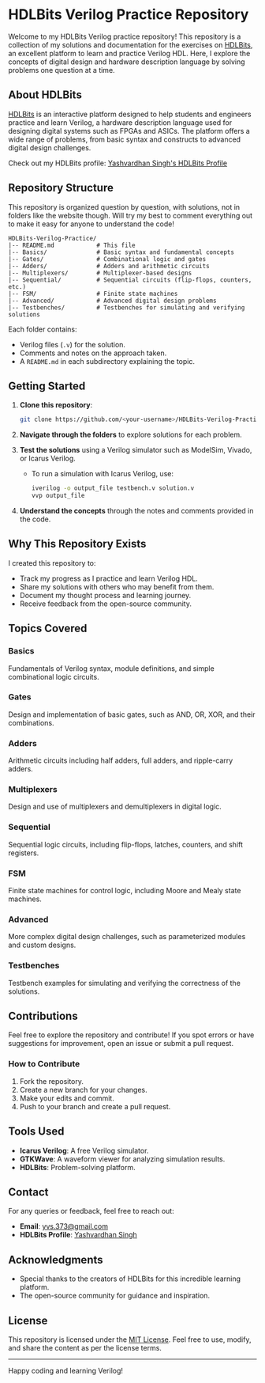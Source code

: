 # HDLBits Verilog Practice Repository

Welcome to my HDLBits Verilog practice repository! This repository is a collection of my solutions and documentation for the exercises on [HDLBits](https://hdlbits.01xz.net/), an excellent platform to learn and practice Verilog HDL. Here, I explore the concepts of digital design and hardware description language by solving problems one question at a time. 

## About HDLBits

[HDLBits](https://hdlbits.01xz.net/) is an interactive platform designed to help students and engineers practice and learn Verilog, a hardware description language used for designing digital systems such as FPGAs and ASICs. The platform offers a wide range of problems, from basic syntax and constructs to advanced digital design challenges.

Check out my HDLBits profile: [Yashvardhan Singh's HDLBits Profile](https://hdlbits.01xz.net/wiki/Special:VlgStats/17520D2AE8547C32)

## Repository Structure

This repository is organized question by question, with solutions, not in folders like the website though.
Will try my best to comment everything out to make it easy for anyone to understand the code!

```
HDLBits-Verilog-Practice/
|-- README.md            # This file
|-- Basics/              # Basic syntax and fundamental concepts
|-- Gates/               # Combinational logic and gates
|-- Adders/              # Adders and arithmetic circuits
|-- Multiplexers/        # Multiplexer-based designs
|-- Sequential/          # Sequential circuits (flip-flops, counters, etc.)
|-- FSM/                 # Finite state machines
|-- Advanced/            # Advanced digital design problems
|-- Testbenches/         # Testbenches for simulating and verifying solutions
```

Each folder contains:
- Verilog files (`.v`) for the solution.
- Comments and notes on the approach taken.
- A `README.md` in each subdirectory explaining the topic.

## Getting Started

1. **Clone this repository**:
   ```bash
   git clone https://github.com/<your-username>/HDLBits-Verilog-Practice.git
   ```

2. **Navigate through the folders** to explore solutions for each problem.

3. **Test the solutions** using a Verilog simulator such as ModelSim, Vivado, or Icarus Verilog. 
   - To run a simulation with Icarus Verilog, use:
     ```bash
     iverilog -o output_file testbench.v solution.v
     vvp output_file
     ```

4. **Understand the concepts** through the notes and comments provided in the code.

## Why This Repository Exists

I created this repository to:
- Track my progress as I practice and learn Verilog HDL.
- Share my solutions with others who may benefit from them.
- Document my thought process and learning journey.
- Receive feedback from the open-source community.

## Topics Covered

### Basics
Fundamentals of Verilog syntax, module definitions, and simple combinational logic circuits.

### Gates
Design and implementation of basic gates, such as AND, OR, XOR, and their combinations.

### Adders
Arithmetic circuits including half adders, full adders, and ripple-carry adders.

### Multiplexers
Design and use of multiplexers and demultiplexers in digital logic.

### Sequential
Sequential logic circuits, including flip-flops, latches, counters, and shift registers.

### FSM
Finite state machines for control logic, including Moore and Mealy state machines.

### Advanced
More complex digital design challenges, such as parameterized modules and custom designs.

### Testbenches
Testbench examples for simulating and verifying the correctness of the solutions.

## Contributions

Feel free to explore the repository and contribute! If you spot errors or have suggestions for improvement, open an issue or submit a pull request.

### How to Contribute
1. Fork the repository.
2. Create a new branch for your changes.
3. Make your edits and commit.
4. Push to your branch and create a pull request.

## Tools Used
- **Icarus Verilog**: A free Verilog simulator.
- **GTKWave**: A waveform viewer for analyzing simulation results.
- **HDLBits**: Problem-solving platform.

## Contact
For any queries or feedback, feel free to reach out:
- **Email**: yvs.373@gmail.com
- **HDLBits Profile**: [Yashvardhan Singh](https://hdlbits.01xz.net/wiki/Special:VlgStats/17520D2AE8547C32)

## Acknowledgments
- Special thanks to the creators of HDLBits for this incredible learning platform.
- The open-source community for guidance and inspiration.

## License
This repository is licensed under the [MIT License](LICENSE). Feel free to use, modify, and share the content as per the license terms.

---

Happy coding and learning Verilog!
